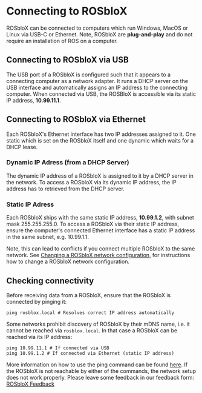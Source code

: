 # Connecting to ROSbloX

ROSbloX can be connected to computers which run Windows, MacOS or Linux via USB-C or Ethernet. Note, ROSbloX are **plug-and-play** and do not require an installation of ROS on a computer.  


## Connecting to ROSbloX via USB

The USB port of a ROSbloX is configured such that it appears to a connecting computer as a network adapter. It runs a DHCP server on the USB interface and automatically assigns an IP address to the connecting computer. When connected via USB, the ROSBloX is accessible via its static IP address, **10.99.11.1**. 

## Connecting to ROSbloX via Ethernet 

Each ROSbloX's Ethernet interface has two IP addresses assigned to it. One static which is set on the ROSbloX itself and one dynamic which waits for a DHCP lease.

### Dynamic IP Adress (from a DHCP Server)

The dynamic IP address of a ROSbloX is assigned to it by a DHCP server in the network. To access a ROSbloX via its dynamic IP address, the IP address has to retrieved from the DHCP server.

### Static IP Adress

Each ROSbloX ships with the same static IP address, **10.99.1.2**, with subnet mask 255.255.255.0. To access a ROSbloX via their static IP address, ensure the computer's connected Ethernet interface has a static IP address in the same subnet, e.g. 10.99.1.1.  

Note, this can lead to conflicts if you connect multiple ROSbloX to the same network. See [Changing a ROSbloX network configuration](#changing-a-rosblox-network-configuration), for instructions how to change a ROSbloX network configuration.

## Checking connectivity

Before receiving data from a ROSbloX, ensure that the ROSbloX is connected by pinging it:
```
ping rosblox.local # Resolves correct IP address automatically
```

Some networks prohibit discovery of ROSbloX by their mDNS name, i.e. it cannot be reached via ```rosblox.local```. In that case a ROSbloX can be reached via its IP address:
```
ping 10.99.11.1 # If connected via USB
ping 10.99.1.2 # If connected via Ethernet (static IP address)
```

More information on how to use the ping command can be found [here](https://www.siteground.com/kb/how_to_perform_ping_checks_in_windows_linux_and_mac_os/).  If the ROSbloX is not reachable by either of the commands, the network setup does not work properly. Please leave some feedback in our feedback form: [ROSbloX Feedback](https://forms.gle/vUeeocDE7jSQKdCc7)   
